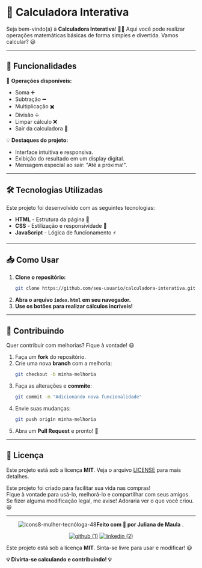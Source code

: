 # 📱 Calculadora Interativa

Seja bem-vindo(a) à **Calculadora Interativa**! 🧮✨
Aqui você pode realizar operações matemáticas básicas de forma simples e divertida. Vamos calcular? 😃

---

## 🚀 Funcionalidades

🔢 **Operações disponíveis:**
- Soma ➕
- Subtração ➖
- Multiplicação ✖️
- Divisão ➗
- Limpar cálculo ❌
- Sair da calculadora 👋

💡 **Destaques do projeto:**
- Interface intuitiva e responsiva.
- Exibição do resultado em um display digital.
- Mensagem especial ao sair: "Até a próxima!".

---

## 🛠 Tecnologias Utilizadas

Este projeto foi desenvolvido com as seguintes tecnologias:
- **HTML** - Estrutura da página 📄
- **CSS** - Estilização e responsividade 🎨
- **JavaScript** - Lógica de funcionamento ⚡

---

## 📥 Como Usar

1. **Clone o repositório:**
   ```bash
   git clone https://github.com/seu-usuario/calculadora-interativa.git
   ```
2. **Abra o arquivo `index.html` em seu navegador.**
3. **Use os botões para realizar cálculos incríveis!**

---

## 🤝 Contribuindo

Quer contribuir com melhorias? Fique à vontade! 😃
1. Faça um **fork** do repositório.
2. Crie uma nova **branch** com a melhoria:
   ```bash
   git checkout -b minha-melhoria
   ```
3. Faça as alterações e **commite**:
   ```bash
   git commit -m "Adicionando nova funcionalidade"
   ```
4. Envie suas mudanças:
   ```bash
   git push origin minha-melhoria
   ```
5. Abra um **Pull Request** e pronto! 🚀

---

## 📜 Licença

Este projeto está sob a licença **MIT**. Veja o arquivo [LICENSE](https://github.com/julianamaula/-7DaysOfCode---L-gica-JS-7-7/blob/main/LICENSE) para mais detalhes.


Este projeto foi criado para facilitar sua vida nas compras!  
Fique à vontade para usá-lo, melhorá-lo e compartilhar com seus amigos.  
Se fizer alguma modificação legal, me avise! Adoraria ver o que você criou. 😃  




 ---

<div  align="center"> 
 
   ![icons8-mulher-tecnóloga-48](https://github.com/user-attachments/assets/cce202ee-f99f-4ec2-b3ff-92e807e00395)**Feito com 💙 por Juliana de Maula**  .
       
   [![github (1)](https://github.com/user-attachments/assets/b00d055f-82f4-4c97-85e1-986068f5e264)](https://github.com/julianamaula) [![linkedin (2)](https://github.com/user-attachments/assets/044bc6c2-c1e9-4f04-8979-71f95d9f6c66)](https://www.linkedin.com/in/juliana-de-maula/)
  </div>




Este projeto está sob a licença **MIT**. Sinta-se livre para usar e modificar! 😃

**💡 Divirta-se calculando e contribuindo! 💡**

